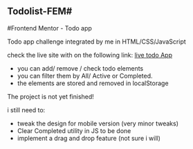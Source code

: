 ## Todolist-FEM#
#Frontend Mentor - Todo app

Todo app challenge integrated by me in HTML/CSS/JavaScript

check the live site with on the following link:
[live todo App](https://gracious-joliot-9a183c.netlify.app)

- you can add/ remove / check todo elements
- you can filter them by All/ Active or Completed.
- the elements are stored and removed in localStorage

The project is not yet finished!

i still need to:
- tweak the design for mobile version (very minor tweaks)
- Clear Completed utility in JS to be done
- implement a drag and drop feature (not sure i will)
